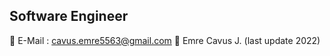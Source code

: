 Software Engineer
--------------------------------------------------------------------------------------------------------------------------------------------
<!--
Language is english (note: translate translated slightly wrong) ↓ <br>
Hi, I'm @emre-cavus, I'm interested in coding, frontend and backend development, using programs like photoshop or making ardunio projects or preparing the codes of strange projects that come to my mind and every field in the world where I can contribute on behalf of technology. 
Although we live in the information age right now, I see a lot of ignorant people and I know that this can be fixed with technology. At the moment I know various languages such as C#, Javascript, Html, Css, Python in some or good ways, I am curious about Kotlin and Typescript, I try to learn them, then I want to contribute to the technology community with what I have learned, if anyone wants to reach me, I will leave my e-mail at the bottom, thank you.

ps: I've been writing code since 2019, but I opened my github account in 2022 and started using it actively.

--------------------------------------------------------------------------------------------------------------------------------------------
Language is turkish
Selam, ben @emre-cavus , ben kodlamayla, frontend ve backend geliştirmeyle, photoshop gibi programları kullanmak ile veya ardunio projeleri yapmakla yada aklıma gelen garip projelerin kodlarını hazırlamakla ve dünyada teknoloji adına katkıda bulunabileceğim her alanla ilgileniyorum.

Şu an bilgi çağında yaşamamıza rağmen bir çok bilgisiz insan görüyorum ve bunun da teknoloji ile düzeltilebileceğini biliyorum şu anda C#, Javascript, Html, Css, Python gibi çeşitli dilleri biraz veya iyi şekillerde biliyorum, Kotlin ve Typescript'e merak saldım onları öğrenmeye çalışıyorum, sonrada bu öğrendiklerimle teknoloji camiasına katkı sağlamak istiyorum, bana ulaşmak isteyen varsa en aşağıya mailimi bırakacağım, teşekkürler.

Çok çılgınlarca okuyan birisiyimdir ve tahmin edersiniz ki çok okuyan çok bilir açıkçası söylemem gerekirse çocukluğumdan beri bilgisayarla aram hep iyi olmuştur,yani anlayacağınız çocukluğumdan beri bilgisayarla iç içe büyüdüm teknoloji ve bilim birbirine karıştırıldığında bence ortaya muhteşem şeyler çıkıyor, açıkçası gerçekten işimi seviyorumi kodlamayı bir şeyler yaratmayı içindeki problemleri çözmeyi ve nihayetinde son haline getirmeyi fakat bunun dışında bir çok yeni teknoloji üzerinde çalışma fikri bana daha cazip geliyor, teknolojiler insanların hayatlarını yıllardır kolaylaştırıyor ve böylede devam edecek, bende bu alanda gerçekten bu tarz işler ve girişimlerde bulunmak bizzat kendi yazdığım kodları bu işlerde görmek isterim, bu beni çok onurlandırır, eğer gerçekten böyle bir eleman arıyorsanız bana aşağıdaki e-mail adresimden ulaşabilirsiniz, teşekkürler.
-->
📩 E-Mail : cavus.emre5563@gmail.com
👤 Emre Cavus J. (last update 2022)
<!--💽 Twitter: https://twitter.com/emree_cavuss-->
